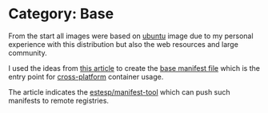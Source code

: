 # Category: Base

From the start all images were based on [ubuntu](https://hub.docker.com/_/ubuntu/) image due to my personal experience with this distribution but also the web resources and large community.

I used the ideas from [this article](https://container-solutions.com/multi-arch-docker-images/) to create the [base manifest file](ubuntu-multi/arch/multi/ubuntu-multi.yml) which is the entry point for [cross-platform](https://en.wikipedia.org/wiki/Cross-platform) container usage. 
 
The article indicates the [estesp/manifest-tool](https://github.com/estesp/manifest-tool) which can push such manifests to remote registries.